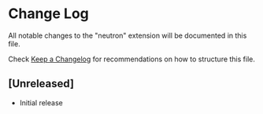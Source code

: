# Change Log

All notable changes to the "neutron" extension will be documented in this file.

Check [Keep a Changelog](http://keepachangelog.com/) for recommendations on how to structure this file.

## [Unreleased]

- Initial release